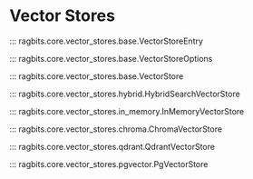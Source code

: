 # Vector Stores

::: ragbits.core.vector_stores.base.VectorStoreEntry

::: ragbits.core.vector_stores.base.VectorStoreOptions

::: ragbits.core.vector_stores.base.VectorStore

::: ragbits.core.vector_stores.hybrid.HybridSearchVectorStore

::: ragbits.core.vector_stores.in_memory.InMemoryVectorStore

::: ragbits.core.vector_stores.chroma.ChromaVectorStore

::: ragbits.core.vector_stores.qdrant.QdrantVectorStore

::: ragbits.core.vector_stores.pgvector.PgVectorStore